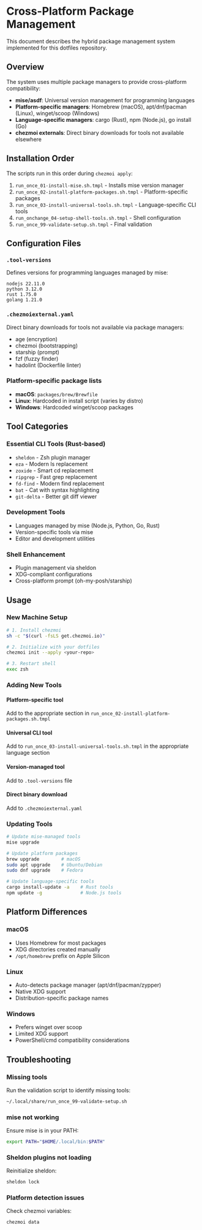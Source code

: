 # Cross-Platform Package Management

This document describes the hybrid package management system implemented for this dotfiles repository.

## Overview

The system uses multiple package managers to provide cross-platform compatibility:

- **mise/asdf**: Universal version management for programming languages
- **Platform-specific managers**: Homebrew (macOS), apt/dnf/pacman (Linux), winget/scoop (Windows)
- **Language-specific managers**: cargo (Rust), npm (Node.js), go install (Go)
- **chezmoi externals**: Direct binary downloads for tools not available elsewhere

## Installation Order

The scripts run in this order during `chezmoi apply`:

1. `run_once_01-install-mise.sh.tmpl` - Installs mise version manager
2. `run_once_02-install-platform-packages.sh.tmpl` - Platform-specific packages
3. `run_once_03-install-universal-tools.sh.tmpl` - Language-specific CLI tools
4. `run_onchange_04-setup-shell-tools.sh.tmpl` - Shell configuration
5. `run_once_99-validate-setup.sh.tmpl` - Final validation

## Configuration Files

### `.tool-versions`
Defines versions for programming languages managed by mise:
```
nodejs 22.11.0
python 3.12.0
rust 1.75.0
golang 1.21.0
```

### `.chezmoiexternal.yaml`
Direct binary downloads for tools not available via package managers:
- age (encryption)
- chezmoi (bootstrapping)
- starship (prompt)
- fzf (fuzzy finder)
- hadolint (Dockerfile linter)

### Platform-specific package lists
- **macOS**: `packages/brew/Brewfile`
- **Linux**: Hardcoded in install script (varies by distro)
- **Windows**: Hardcoded winget/scoop packages

## Tool Categories

### Essential CLI Tools (Rust-based)
- `sheldon` - Zsh plugin manager
- `eza` - Modern ls replacement
- `zoxide` - Smart cd replacement
- `ripgrep` - Fast grep replacement
- `fd-find` - Modern find replacement
- `bat` - Cat with syntax highlighting
- `git-delta` - Better git diff viewer

### Development Tools
- Languages managed by mise (Node.js, Python, Go, Rust)
- Version-specific tools via mise
- Editor and development utilities

### Shell Enhancement
- Plugin management via sheldon
- XDG-compliant configurations
- Cross-platform prompt (oh-my-posh/starship)

## Usage

### New Machine Setup
```bash
# 1. Install chezmoi
sh -c "$(curl -fsLS get.chezmoi.io)"

# 2. Initialize with your dotfiles
chezmoi init --apply <your-repo>

# 3. Restart shell
exec zsh
```

### Adding New Tools

#### Platform-specific tool
Add to the appropriate section in `run_once_02-install-platform-packages.sh.tmpl`

#### Universal CLI tool
Add to `run_once_03-install-universal-tools.sh.tmpl` in the appropriate language section

#### Version-managed tool
Add to `.tool-versions` file

#### Direct binary download
Add to `.chezmoiexternal.yaml`

### Updating Tools
```bash
# Update mise-managed tools
mise upgrade

# Update platform packages
brew upgrade        # macOS
sudo apt upgrade    # Ubuntu/Debian
sudo dnf upgrade    # Fedora

# Update language-specific tools
cargo install-update -a    # Rust tools
npm update -g              # Node.js tools
```

## Platform Differences

### macOS
- Uses Homebrew for most packages
- XDG directories created manually
- `/opt/homebrew` prefix on Apple Silicon

### Linux
- Auto-detects package manager (apt/dnf/pacman/zypper)
- Native XDG support
- Distribution-specific package names

### Windows
- Prefers winget over scoop
- Limited XDG support
- PowerShell/cmd compatibility considerations

## Troubleshooting

### Missing tools
Run the validation script to identify missing tools:
```bash
~/.local/share/run_once_99-validate-setup.sh
```

### mise not working
Ensure mise is in your PATH:
```bash
export PATH="$HOME/.local/bin:$PATH"
```

### Sheldon plugins not loading
Reinitialize sheldon:
```bash
sheldon lock
```

### Platform detection issues
Check chezmoi variables:
```bash
chezmoi data
```